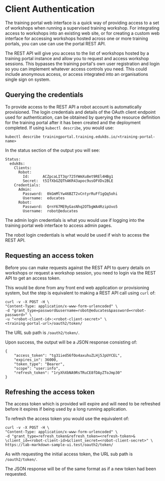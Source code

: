 # Client Authentication

The training portal web interface is a quick way of providing access to a set of workshops when running a supervised training workshop. For integrating access to workshops into an existing web site, or for creating a custom web interface for accessing workshops hosted across one or more training portals, you can use can use the portal REST API.

The REST API will give you access to the list of workshops hosted by a training portal instance and allow you to request and access workshop sessions. This bypasses the training portal's own user registration and login so you can implement whatever access controls you need. This could include anonymous access, or access integrated into an organisations single sign on system.

## Querying the credentials

To provide access to the REST API a robot account is automatically provisioned. The login credentials and details of the OAuth client endpoint used for authentication, can be obtained by querying the resource definition for the training portal after it has been created and the deployment completed. If using ``kubectl describe``, you would use:

```
kubectl describe trainingportal.training.eduk8s.io/<training-portal-name>
```

In the status section of the output you will see:

```
Status:
  eduk8s:
    Clients:
      Robot:
        Id:      ACZpcaLIT3qr725YWmXu8et9REl4HBg1
        Secret:  t5IfXbGZQThAKR43apoc9usOFVDv2BLE
    Credentials:
      Admin:
        Password:  0kGmMlYw46BZT2vCntyrRuFf1gQq5ohi
        Username:  educates
      Robot:
        Password:  QrnY67ME9yGasNhq2OTbgWA4RzipUvo5
        Username:  robot@educates
```

The admin login credentials is what you would use if logging into the training portal web interface to access admin pages.

The robot login credentials is what would be used if wish to access the REST API.

## Requesting an access token

Before you can make requests against the REST API to query details on workshops or request a workshop session, you need to login via the REST API to get an access token.

This would be done from any front end web application or provisioning system, but the step is equivalent to making a REST API call using ``curl`` of:

```
curl -v -X POST -H \
"Content-Type: application/x-www-form-urlencoded" \
-d "grant_type=password&username=robot@educates&password=<robot-password>" \
-u "<robot-client-id>:<robot-client-secret>" \ 
<training-portal-url>/oauth2/token/
```

The URL sub path is ``/oauth2/token/``.

Upon success, the output will be a JSON response consisting of:

```
{
    "access_token": "tg31ied56fOo4axuhuZLHj5JpUYCEL",
    "expires_in": 36000,
    "token_type": "Bearer",
    "scope": "user:info",
    "refresh_token": "1ryXhXbNA9RsTRuCE8fDAyZToJmp30"
}
```

## Refreshing the access token

The access token which is provided will expire and will need to be refreshed before it expires if being used by a long running application.

To refresh the access token you would use the equivalent of:

```
curl -v -X POST -H \
"Content-Type: application/x-www-form-urlencoded" \
-d "grant_type=refresh_token&refresh_token=<refresh-token>& \client_id=<robot-client-id>&client_secret=<robot-client-secret>" \
https://lab-markdown-sample-ui.test/oauth2/token/
```

As with requesting the initial access token, the URL sub path is ``/oauth2/token/``.

The JSON response will be of the same format as if a new token had been requested.

